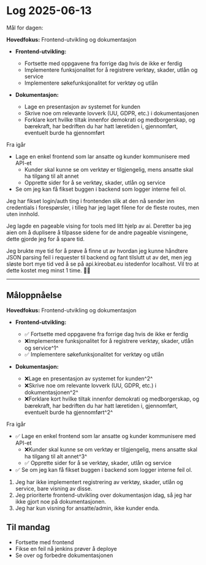 # Log 2025-06-13

Mål for dagen:

**Hovedfokus:** Frontend-utvikling og dokumentasjon

- **Frontend-utvikling:**
  - Fortsette med oppgavene fra forrige dag hvis de ikke er ferdig
  - Implementere funksjonalitet for å registrere verktøy, skader, utlån og service
  - Implementere søkefunksjonalitet for verktøy og utlån

- **Dokumentasjon:**
  - Lage en presentasjon av systemet for kunden
  - Skrive noe om relevante lovverk (UU, GDPR, etc.) i dokumentasjonen
  - Forklare kort hvilke tiltak innenfor demokrati og medborgerskap, og bærekraft, har bedriften du har hatt læretiden i, gjennomført, eventuelt burde ha gjennomført

Fra igår

- Lage en enkel frontend som lar ansatte og kunder kommunisere med API-et
  - Kunder skal kunne se om verktøy er tilgjengelig, mens ansatte skal ha tilgang til alt annet
  - Opprette sider for å se verktøy, skader, utlån og service
- Se om jeg kan få fikset buggen i backend som logger interne feil ol.

Jeg har fikset login/auth ting i frontenden slik at den nå sender inn credentials i forespørsler, i tilleg har jeg laget filene for de fleste routes, men uten innhold.

Jeg lagde en pageable vising for tools med litt hjelp av ai. Deretter ba jeg aien om å duplisere å tilpasse sidene for de andre pageable visningene, dette gjorde jeg for å spare tid.

Jeg brukte mye tid for å prøve å finne ut av hvordan jeg kunne håndtere JSON parsing feil i requester til backend og fant tilslutt ut av det, men jeg sløste bort mye tid ved å se på api.kireobat.eu istedenfor localhost. Vil tro at dette kostet meg minst 1 time. 🤦‍♀️

---

## Måloppnåelse

**Hovedfokus:** Frontend-utvikling og dokumentasjon

- **Frontend-utvikling:**
  - ✅ Fortsette med oppgavene fra forrige dag hvis de ikke er ferdig
  - ❌Implementere funksjonalitet for å registrere verktøy, skader, utlån og service^1^
  - ✅ Implementere søkefunksjonalitet for verktøy og utlån

- **Dokumentasjon:**
  - ❌Lage en presentasjon av systemet for kunden^2^
  - ❌Skrive noe om relevante lovverk (UU, GDPR, etc.) i dokumentasjonen^2^
  - ❌Forklare kort hvilke tiltak innenfor demokrati og medborgerskap, og bærekraft, har bedriften du har hatt læretiden i, gjennomført, eventuelt burde ha gjennomført^2^

Fra igår

- ✅ Lage en enkel frontend som lar ansatte og kunder kommunisere med API-et
  - ❌Kunder skal kunne se om verktøy er tilgjengelig, mens ansatte skal ha tilgang til alt annet^3^
  - ✅ Opprette sider for å se verktøy, skader, utlån og service
- ✅ Se om jeg kan få fikset buggen i backend som logger interne feil ol.

1. Jeg har ikke implementert registrering av verktøy, skader, utlån og service, bare visning av disse.
2. Jeg prioriterte frontend-utvikling over dokumentasjon idag, så jeg har ikke gjort noe på dokumentasjonen.
3. Jeg har kun visning for ansatte/admin, ikke kunder enda.

## Til mandag

- Fortsette med frontend
- Fikse en feil nå jenkins prøver å deploye
- Se over og forbedre dokumentasjonen
